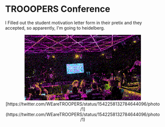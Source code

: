 # TROOOPERS Conference

I Filled out the student motivation letter form in their pretix and they
accepted, so apparently, I'm going to heidelberg.

</pre>
<div style="width: 100%" align=center>
    <div><img src="packet_wars.jpg" style="width: 75%"></img></div>
    <div>[https://twitter.com/WEareTROOPERS/status/1542258132784644096/photo/1](https://twitter.com/WEareTROOPERS/status/1542258132784644096/photo/1)</div>
</div>
</pre>
<p style="clear: both"></p>
